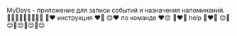 MyDays - приложение для записи событий и назначения напоминаний.
🌺😊🌺😊🌺😊🌺😊🌺
🌺❤️ инструкция ❤️🌺
😊❤️ по команде ❤️😊
🌺❤️🌺 help 🌺❤️🌺
😊🌺😊🌺😊🌺😊🌺😊
